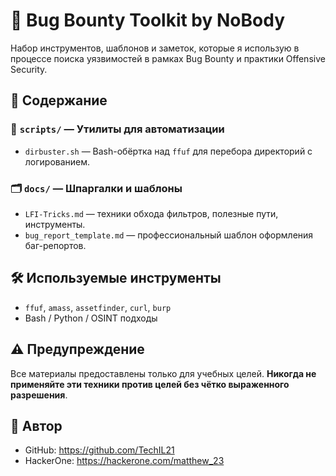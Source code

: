 # 🧰 Bug Bounty Toolkit by NoBody

Набор инструментов, шаблонов и заметок, которые я использую в процессе поиска уязвимостей в рамках Bug Bounty и практики Offensive Security.

## 📁 Содержание

### 🔧 `scripts/` — Утилиты для автоматизации
- `dirbuster.sh` — Bash-обёртка над `ffuf` для перебора директорий с логированием.

### 🗂 `docs/` — Шпаргалки и шаблоны
- `LFI-Tricks.md` — техники обхода фильтров, полезные пути, инструменты.
- `bug_report_template.md` — профессиональный шаблон оформления баг-репортов.

## 🛠 Используемые инструменты
- `ffuf`, `amass`, `assetfinder`, `curl`, `burp`
- Bash / Python / OSINT подходы

## ⚠️ Предупреждение
Все материалы предоставлены только для учебных целей. **Никогда не применяйте эти техники против целей без чётко выраженного разрешения**.

## 🧠 Автор
- GitHub: https://github.com/TechIL21
- HackerOne: https://hackerone.com/matthew_23

